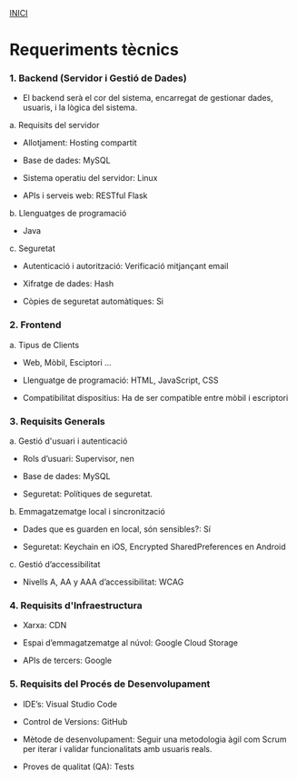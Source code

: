 [INICI](../README.md)

# Requeriments tècnics
### 1. Backend (Servidor i Gestió de Dades)
- El backend serà el cor del sistema, encarregat de gestionar dades, usuaris, i la lògica del sistema.

a. Requisits del servidor
- Allotjament: Hosting compartit

- Base de dades: MySQL

- Sistema operatiu del servidor: Linux

- APIs i serveis web: RESTful Flask

b. Llenguatges de programació

- Java

c. Seguretat
- Autenticació i autorització: Verificació mitjançant email

- Xifratge de dades: Hash

- Còpies de seguretat automàtiques: Si

### 2. Frontend
a. Tipus de Clients
- Web, Mòbil, Esciptori …

- Llenguatge de programació: HTML, JavaScript, CSS

- Compatibilitat dispositius: Ha de ser compatible entre mòbil i escriptori

### 3. Requisits Generals
a. Gestió d'usuari i autenticació
- Rols d’usuari: Supervisor, nen

- Base de dades: MySQL

- Seguretat: Polítiques de seguretat.

b. Emmagatzematge local i sincronització

- Dades que es guarden en local, són sensibles?: Sí

- Seguretat: Keychain en iOS, Encrypted SharedPreferences en Android

c. Gestió d’accessibilitat
- Nivells A, AA y AAA d’accessibilitat: WCAG 

### 4. Requisits d'Infraestructura
- Xarxa: CDN

- Espai d’emmagatzematge al núvol: Google Cloud Storage

- APIs de tercers: Google

### 5. Requisits del Procés de Desenvolupament
- IDE’s: Visual Studio Code

- Control de Versions: GitHub

- Mètode de desenvolupament: Seguir una metodologia àgil com Scrum per iterar i validar funcionalitats amb usuaris reals.

- Proves de qualitat (QA): Tests
